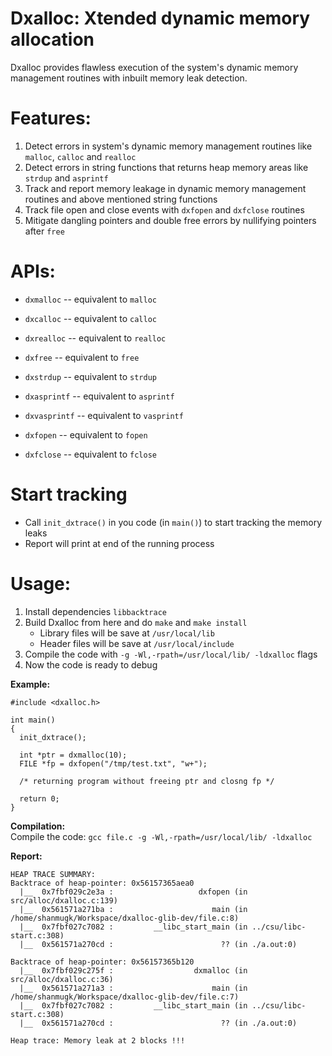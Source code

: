
# Dxalloc: Xtended dynamic memory allocation

Dxalloc provides flawless execution of the system's dynamic memory management routines with inbuilt memory leak detection.

# Features:
1. Detect errors in system's dynamic memory management routines like `malloc`, `calloc` and `realloc`
2. Detect errors in string functions that returns heap memory areas like `strdup` and `asprintf`
3. Track and report memory leakage in dynamic memory management routines and above mentioned string functions
4. Track file open and close events with `dxfopen` and `dxfclose` routines
5. Mitigate dangling pointers and double free errors by nullifying pointers after `free`

# APIs:
- `dxmalloc` -- equivalent to `malloc`
- `dxcalloc` -- equivalent to `calloc`
- `dxrealloc` -- equivalent to `realloc`
- `dxfree` -- equivalent to `free`

- `dxstrdup` -- equivalent to `strdup`
- `dxasprintf` -- equivalent to `asprintf`
- `dxvasprintf` -- equivalent to `vasprintf`

- `dxfopen` -- equivalent to `fopen`
- `dxfclose` -- equivalent to `fclose`

# Start tracking
- Call `init_dxtrace()` in you code (in `main()`) to start tracking the memory leaks
- Report will print at end of the running process

# Usage:
1. Install dependencies `libbacktrace`
2. Build Dxalloc from here and do `make` and `make install`
    - Library files will be save at `/usr/local/lib`
    - Header files will be save at `/usr/local/include`
2. Compile the code with `-g -Wl,-rpath=/usr/local/lib/ -ldxalloc` flags
3. Now the code is ready to debug

**Example:**
```
#include <dxalloc.h>
  
int main()
{
  init_dxtrace();

  int *ptr = dxmalloc(10);
  FILE *fp = dxfopen("/tmp/test.txt", "w+");

  /* returning program without freeing ptr and closng fp */

  return 0;
}
```
**Compilation:**<br>
Compile the code: `gcc file.c -g -Wl,-rpath=/usr/local/lib/ -ldxalloc`

**Report:**
```
HEAP TRACE SUMMARY:
Backtrace of heap-pointer: 0x56157365aea0
  |__  0x7fbf029c2e3a :                   dxfopen (in src/alloc/dxalloc.c:139)
  |__  0x561571a271ba :                      main (in /home/shanmugk/Workspace/dxalloc-glib-dev/file.c:8)
  |__  0x7fbf027c7082 :         __libc_start_main (in ../csu/libc-start.c:308)
  |__  0x561571a270cd :                        ?? (in ./a.out:0)

Backtrace of heap-pointer: 0x56157365b120
  |__  0x7fbf029c275f :                  dxmalloc (in src/alloc/dxalloc.c:36)
  |__  0x561571a271a3 :                      main (in /home/shanmugk/Workspace/dxalloc-glib-dev/file.c:7)
  |__  0x7fbf027c7082 :         __libc_start_main (in ../csu/libc-start.c:308)
  |__  0x561571a270cd :                        ?? (in ./a.out:0)

Heap trace: Memory leak at 2 blocks !!!
```

